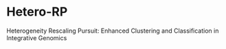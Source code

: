 # Hetero-RP
Heterogeneity Rescaling Pursuit: Enhanced Clustering and Classification in Integrative Genomics
